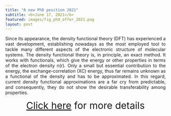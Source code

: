 ```yaml
---
title: "A new PhD position 2021"
subtitle: <b>June 17, 2021</b>
featured: images/fig_phd_offer_2021.png
layout: post
---
```


<p ALIGN="justify">Since its appearance, the density functional theory (DFT) has experienced a vast development,
   establishing nowadays as the most employed tool to tackle many different aspects of the electronic
   structure of molecular systems. The density functional theory is, in principle, an exact method. It
   works with functionals, which give the energy or other properties in terms of the electron density
   n(r). Only a small but essential contribution to the energy, the exchange-correlation (XC) energy,
   thus far remains unknown as a functional of the density and has to be approximated. In this regard,
   current density functional approximations are a far cry from predictable, and consequently, they do
   not show the desirable transferability among properties.</p>
   <center style="font-size:30px"><a href="{{ site.baseurl }}/offers/phd_offer_2021.pdf">Click here</a> for more details</center>
